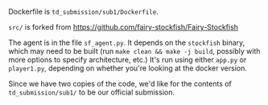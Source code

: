 Dockerfile is `td_submission/sub1/Dockerfile`.

`src/` is forked from <https://github.com/fairy-stockfish/Fairy-Stockfish>

The agent is in the file `sf_agent.py`. It depends on the `stockfish` binary, which may need to be built
(run `make clean && make -j build`, possibly with more options to specify architecture, etc.)
It's run using either `app.py` or `player1.py`, depending on whether you're looking at the 
docker version.

Since we have two copies of the code, we'd like for the contents of `td_submission/sub1/` to be our official submission.
